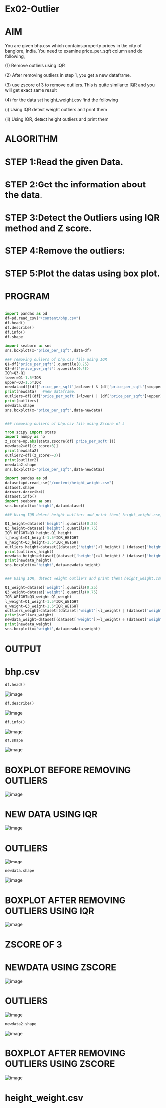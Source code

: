 # Ex02-Outlier

# AIM
You are given bhp.csv which contains property prices in the city of banglore, India. You need to examine price_per_sqft column and do following,

(1) Remove outliers using IQR

(2) After removing outliers in step 1, you get a new dataframe.

(3) use zscore of 3 to remove outliers. This is quite similar to IQR and you will get exact same result

(4) for the data set height_weight.csv find the following

(i) Using IQR detect weight outliers and print them

(ii) Using IQR, detect height outliers and print them

# ALGORITHM

# STEP 1:Read the given Data.

# STEP 2:Get the information about the data.

# STEP 3:Detect the Outliers using IQR method and Z score.

# STEP 4:Remove the outliers:

# STEP 5:Plot the datas using box plot.

# PROGRAM

```python

import pandas as pd
df=pd.read_csv("/content/bhp.csv")
df.head()
df.describe()
df.info()
df.shape

import seaborn as sns
sns.boxplot(x="price_per_sqft",data=df)

### removing ouliers of bhp.csv file using IQR
Q1=df['price_per_sqft'].quantile(0.25)
Q3=df['price_per_sqft'].quantile(0.75)
IQR=Q3-Q1
lower=Q1-1.5*IQR
upper=Q3+1.5*IQR
newdata=df[(df['price_per_sqft']>=lower) & (df['price_per_sqft']<=upper)] 
print(newdata)   #new dataframe.
outliers=df[(df['price_per_sqft']<lower) | (df['price_per_sqft']>upper)]
print(outliers)
newdata.shape
sns.boxplot(x="price_per_sqft",data=newdata)


### removing ouliers of bhp.csv file using Zscore of 3

from scipy import stats
import numpy as np
z_score=np.abs(stats.zscore(df['price_per_sqft']))
newdata2=df[(z_score<3)]
print(newdata2)
outlier2=df[(z_score>=3)]
print(outlier2)
newdata2.shape
sns.boxplot(x="price_per_sqft",data=newdata2)

import pandas as pd
dataset=pd.read_csv("/content/height_weight.csv")
dataset.shape
dataset.describe()
dataset.info()
import seaborn as sns
sns.boxplot(x='height',data=dataset)

### Using IQR detect height outliers and print them( height_weight.csv)

Q1_height=dataset['height'].quantile(0.25)
Q3_height=dataset['height'].quantile(0.75)
IQR_HEIGHT=Q3_height-Q1_height
l_height=Q1_height-1.5*IQR_HEIGHT
u_height=Q3_height+1.5*IQR_HEIGHT
outliers_height=dataset[(dataset['height']<l_height) | (dataset['height']>u_height)]
print(outliers_height)
newdata_height=dataset[(dataset['height']>=l_height) & (dataset['height']<=u_height)]
print(newdata_height)
sns.boxplot(x='height',data=newdata_height)


### Using IQR, detect weight outliers and print them( height_weight.csv)

Q1_weight=dataset['weight'].quantile(0.25)
Q3_weight=dataset['weight'].quantile(0.75)
IQR_WEIGHT=Q3_weight-Q1_weight
l_weight=Q1_weight-1.5*IQR_WEIGHT
u_weight=Q3_weight+1.5*IQR_WEIGHT
outliers_weight=dataset[(dataset['weight']<l_weight) | (dataset['weight']>u_weight)]
print(outliers_weight)
newdata_weight=dataset[(dataset['weight']>=l_weight) & (dataset['weight']<=u_weight)]
print(newdata_weight)
sns.boxplot(x='weight',data=newdata_weight)
```

# OUTPUT

# bhp.csv

```python
df.head()
```
![image](https://github.com/Sachin-vlr/ODD2023---Datascience---Ex-02/assets/113497666/46ff061b-f277-4429-a77d-ad6a12052f16)

```python
df.describe()
```
![image](https://github.com/Sachin-vlr/ODD2023---Datascience---Ex-02/assets/113497666/a7c8242c-959d-45a5-a0b3-f1a08ac0aec7)

```python
df.info()
```
![image](https://github.com/Sachin-vlr/ODD2023---Datascience---Ex-02/assets/113497666/e075b836-a6be-4154-83a4-2faf0e586903)

```python
df.shape
```
![image](https://github.com/Sachin-vlr/ODD2023---Datascience---Ex-02/assets/113497666/6da5287e-1b02-4171-be42-4222f1d53c04)

# BOXPLOT BEFORE REMOVING OUTLIERS

![image](https://github.com/Sachin-vlr/ODD2023---Datascience---Ex-02/assets/113497666/031bb65d-2e75-4657-abf9-8f4ab0f5ce9d)

# NEW DATA USING IQR

![image](https://github.com/Sachin-vlr/ODD2023---Datascience---Ex-02/assets/113497666/007e71e5-3960-4b6b-beba-45496fc8bf33)

# OUTLIERS

![image](https://github.com/Sachin-vlr/ODD2023---Datascience---Ex-02/assets/113497666/ec62f525-214d-4f04-8bc9-8e35f3210ac9)

```PYTHON
newdata.shape
```
![image](https://github.com/Sachin-vlr/ODD2023---Datascience---Ex-02/assets/113497666/a13cc6df-b298-4f64-b176-040a5ef60455)

# BOXPLOT AFTER REMOVING OUTLIERS USING IQR

![image](https://github.com/Sachin-vlr/ODD2023---Datascience---Ex-02/assets/113497666/1dc978f6-d136-46f9-b129-6da4ff24f87f)

# ZSCORE OF 3

# NEWDATA USING ZSCORE

![image](https://github.com/Sachin-vlr/ODD2023---Datascience---Ex-02/assets/113497666/2312b8e7-58f6-4ea6-8489-889678233ebe)

# OUTLIERS

![image](https://github.com/Sachin-vlr/ODD2023---Datascience---Ex-02/assets/113497666/022b795c-2317-466a-9531-f20a1686ab20)

```PYTHON
newdata2.shape
```

![image](https://github.com/Sachin-vlr/ODD2023---Datascience---Ex-02/assets/113497666/93f0565b-c593-4f18-ab6d-5d6da50a2b55)

# BOXPLOT AFTER REMOVING OUTLIERS USING ZSCORE

![image](https://github.com/Sachin-vlr/ODD2023---Datascience---Ex-02/assets/113497666/f6d905d9-23eb-4874-bfd4-dd43d2b60722)

# height_weight.csv

